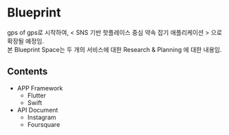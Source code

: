 # Blueprint
gps of gps로 시작하여, < SNS 기반 핫플레이스 중심 약속 잡기 애플리케이션 > 으로 확장될 예정임.  
본 Blueprint Space는 두 개의 서비스에 대한 Research & Planning 에 대한 내용임.

## Contents
+ APP Framework
    - Flutter
    - Swift
+ API Document
    - Instagram
    - Foursquare
